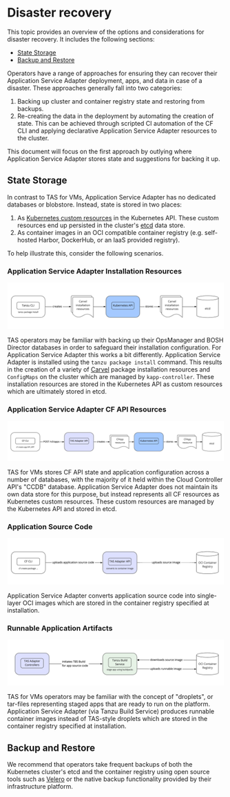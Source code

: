 # Disaster recovery

This topic provides an overview of the options and considerations for disaster recovery. It includes the following sections:

* [State Storage](#state-storage)
* [Backup and Restore](#backing-up-cluster-state)

Operators have a range of approaches for ensuring they can recover their Application Service Adapter deployment, apps, and data in case of a disaster. These approaches generally fall into two categories:

1. Backing up cluster and container registry state and restoring from backups.
1. Re-creating the data in the deployment by automating the creation of state. This can be achieved through scripted CI automation of the CF CLI and applying declarative Application Service Adapter resources to the cluster.

This document will focus on the first approach by outlying where Application Service Adapter stores state and suggestions for backing it up.

## <a id="state-storage"></a>State Storage

In contrast to TAS for VMs, Application Service Adapter has no dedicated databases or blobstore. Instead, state is stored in two places:

1. As [Kubernetes custom resources](https://kubernetes.io/docs/concepts/extend-kubernetes/api-extension/custom-resources/) in the Kubernetes API. These custom resources end up persisted in the cluster's [etcd](https://etcd.io/) data store.
1. As container images in an OCI compatible container registry (e.g. self-hosted Harbor, DockerHub, or an IaaS provided registry).

To help illustrate this, consider the following scenarios.

### Application Service Adapter Installation Resources

![State storage of Application Service Adapter installation resources](images/tas-adapter-install-state-storage.png)

TAS operators may be familiar with backing up their OpsManager and BOSH Director databases in order to safeguard their installation configuration. For Application Service Adapter this works a bit differently. Application Service Adapter is installed using the `tanzu package install` command. This results in the creation of a variety of [Carvel](https://carvel.dev/) package installation resources and `ConfigMaps` on the cluster which are managed by `kapp-controller`. These installation resources are stored in the Kubernetes API as custom resources which are ultimately stored in etcd.

### Application Service Adapter CF API Resources

![State storage of Application Service Adapter CF resources](images/tas-adapter-cf-resource-state-storage.png)

TAS for VMs stores CF API state and application configuration across a number of databases, with the majority of it held within the Cloud Controller API's "CCDB" database. Application Service Adapter does not maintain its own data store for this purpose, but instead represents all CF resources as Kubernetes custom resources. These custom resources are managed by the Kubernetes API and stored in etcd.

### Application Source Code

![State storage of application source code](images/tas-adapter-app-source-state-storage.png)

Application Service Adapter converts application source code into single-layer OCI images which are stored in the container registry specified at installation.

### Runnable Application Artifacts

![State storage of runnable application images](images/tas-adapter-staged-app-state-storage.png)

TAS for VMs operators may be familiar with the concept of "droplets", or tar-files representing staged apps that are ready to run on the platform. Application Service Adapter (via Tanzu Build Service) produces runnable container images instead of TAS-style droplets which are stored in the container registry specified at installation.

## <a id="backing-up-cluster-state"></a>Backup and Restore

We recommend that operators take frequent backups of both the Kubernetes cluster's etcd and the container registry using open source tools such as [Velero](https://velero.io/) or the native backup functionality provided by their infrastructure platform.
